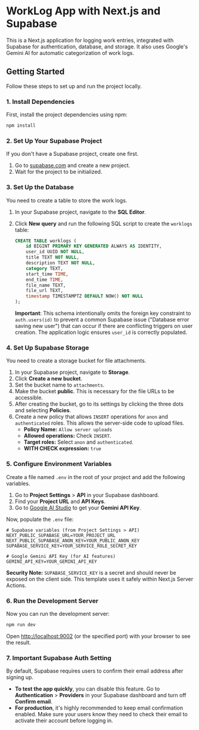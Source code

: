 # WorkLog App with Next.js and Supabase

This is a Next.js application for logging work entries, integrated with Supabase for authentication, database, and storage. It also uses Google's Gemini AI for automatic categorization of work logs.

## Getting Started

Follow these steps to set up and run the project locally.

### 1. Install Dependencies

First, install the project dependencies using npm:

```bash
npm install
```

### 2. Set Up Your Supabase Project

If you don't have a Supabase project, create one first.

1.  Go to [supabase.com](https://supabase.com) and create a new project.
2.  Wait for the project to be initialized.

### 3. Set Up the Database

You need to create a table to store the work logs.

1.  In your Supabase project, navigate to the **SQL Editor**.
2.  Click **New query** and run the following SQL script to create the `worklogs` table:

    ```sql
    CREATE TABLE worklogs (
        id BIGINT PRIMARY KEY GENERATED ALWAYS AS IDENTITY,
        user_id UUID NOT NULL,
        title TEXT NOT NULL,
        description TEXT NOT NULL,
        category TEXT,
        start_time TIME,
        end_time TIME,
        file_name TEXT,
        file_url TEXT,
        timestamp TIMESTAMPTZ DEFAULT NOW() NOT NULL
    );
    ```

    **Important**: This schema intentionally omits the foreign key constraint to `auth.users(id)` to prevent a common Supabase issue ("Database error saving new user") that can occur if there are conflicting triggers on user creation. The application logic ensures `user_id` is correctly populated.

### 4. Set Up Supabase Storage

You need to create a storage bucket for file attachments.

1.  In your Supabase project, navigate to **Storage**.
2.  Click **Create a new bucket**.
3.  Set the bucket name to `attachments`.
4.  Make the bucket **public**. This is necessary for the file URLs to be accessible.
5.  After creating the bucket, go to its settings by clicking the three dots and selecting **Policies**.
6.  Create a new policy that allows `INSERT` operations for `anon` and `authenticated` roles. This allows the server-side code to upload files.
    *   **Policy Name:** `Allow server uploads`
    *   **Allowed operations:** Check `INSERT`.
    *   **Target roles:** Select `anon` and `authenticated`.
    *   **WITH CHECK expression:** `true`

### 5. Configure Environment Variables

Create a file named `.env` in the root of your project and add the following variables.

1.  Go to **Project Settings** > **API** in your Supabase dashboard.
2.  Find your **Project URL** and **API Keys**.
3.  Go to [Google AI Studio](https://makersuite.google.com/) to get your **Gemini API Key**.

Now, populate the `.env` file:

```env
# Supabase variables (from Project Settings > API)
NEXT_PUBLIC_SUPABASE_URL=YOUR_PROJECT_URL
NEXT_PUBLIC_SUPABASE_ANON_KEY=YOUR_PUBLIC_ANON_KEY
SUPABASE_SERVICE_KEY=YOUR_SERVICE_ROLE_SECRET_KEY

# Google Gemini API Key (for AI features)
GEMINI_API_KEY=YOUR_GEMINI_API_KEY
```

**Security Note:** `SUPABASE_SERVICE_KEY` is a secret and should never be exposed on the client side. This template uses it safely within Next.js Server Actions.

### 6. Run the Development Server

Now you can run the development server:

```bash
npm run dev
```

Open [http://localhost:9002](http://localhost:9002) (or the specified port) with your browser to see the result.

### 7. Important Supabase Auth Setting

By default, Supabase requires users to confirm their email address after signing up.

- **To test the app quickly**, you can disable this feature. Go to **Authentication** > **Providers** in your Supabase dashboard and turn off **Confirm email**.
- **For production**, it's highly recommended to keep email confirmation enabled. Make sure your users know they need to check their email to activate their account before logging in.
